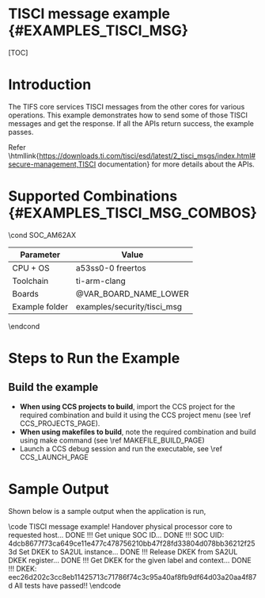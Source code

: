 # TISCI message example {#EXAMPLES_TISCI_MSG}

[TOC]

# Introduction

The TIFS core services TISCI messages from the other cores for various operations. This example demonstrates how to send some of those TISCI messages and get the
response. If all the APIs return success, the example passes.

Refer \htmllink{https://downloads.ti.com/tisci/esd/latest/2_tisci_msgs/index.html#secure-management,TISCI documentation} for more details about the APIs.

# Supported Combinations {#EXAMPLES_TISCI_MSG_COMBOS}

\cond SOC_AM62AX

 Parameter      | Value
 ---------------|-----------
 CPU + OS       | a53ss0-0 freertos
 Toolchain      | ti-arm-clang
 Boards         | @VAR_BOARD_NAME_LOWER
 Example folder | examples/security/tisci_msg

\endcond

# Steps to Run the Example

## Build the example
- **When using CCS projects to build**, import the CCS project for the required combination
  and build it using the CCS project menu (see \ref CCS_PROJECTS_PAGE).
- **When using makefiles to build**, note the required combination and build using
  make command (see \ref MAKEFILE_BUILD_PAGE)
- Launch a CCS debug session and run the executable, see \ref CCS_LAUNCH_PAGE

# Sample Output

Shown below is a sample output when the application is run,

\code
TISCI message example!
Handover physical processor core to requested host... DONE !!!
Get unique SOC ID... DONE !!!
SOC UID: 4dcb8677f73ca649ce11e477c478756210bb47f28fd33804d078bb36212f253d
Set DKEK to SA2UL instance... DONE !!!
Release DKEK from SA2UL DKEK register... DONE !!!
Get DKEK for the given label and context... DONE !!!
DKEK: eec26d202c3cc8eb11425713c71786f74c3c95a40af8fb9df64d03a20aa4f87d
All tests have passed!!
\endcode
